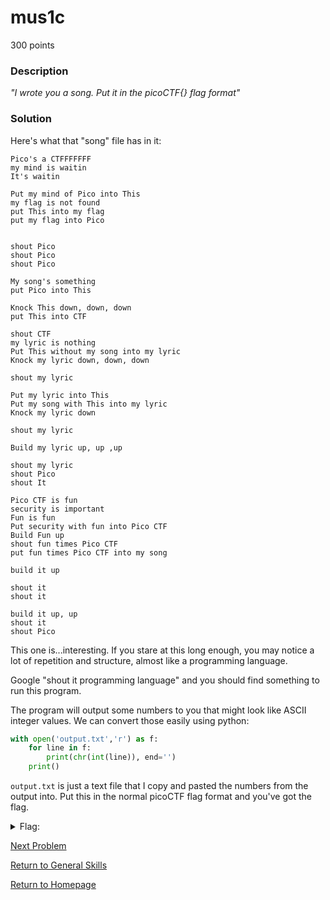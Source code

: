 # mus1c
300 points

### Description
*"I wrote you a song. Put it in the picoCTF{} flag format"*

### Solution
Here's what that "song" file has in it:
```
Pico's a CTFFFFFFF
my mind is waitin
It's waitin

Put my mind of Pico into This
my flag is not found
put This into my flag
put my flag into Pico


shout Pico
shout Pico
shout Pico

My song's something
put Pico into This

Knock This down, down, down
put This into CTF

shout CTF
my lyric is nothing
Put This without my song into my lyric
Knock my lyric down, down, down

shout my lyric

Put my lyric into This
Put my song with This into my lyric
Knock my lyric down

shout my lyric

Build my lyric up, up ,up

shout my lyric
shout Pico
shout It

Pico CTF is fun
security is important
Fun is fun
Put security with fun into Pico CTF
Build Fun up
shout fun times Pico CTF
put fun times Pico CTF into my song

build it up

shout it
shout it

build it up, up
shout it
shout Pico
```

This one is...interesting. If you stare at this long enough, you may notice a lot of repetition and structure, almost like a programming language. 

Google "shout it programming language" and you should find something to run this program.

The program will output some numbers to you that might look like ASCII integer values. We can convert those easily using python:
```python
with open('output.txt','r') as f:
    for line in f:
        print(chr(int(line)), end='')
    print()
```

`output.txt` is just a text file that I copy and pasted the numbers from the output into. Put this in the normal picoCTF flag format and you've got the flag.

<details>
  <summary>Flag:</summary>
  picoCTF{rrrocknrn0113r}
</details>

[Next Problem](https://github.com/sdvickers98/picoCTF-2019-Walkthrough/blob/master/general_skills/%2315%20-%20flag_shop.md)

[Return to General Skills](https://github.com/sdvickers98/picoCTF-2019-Walkthrough/blob/master/general_skills/%230%20-%20General%20Skills%20Homepage.md)

[Return to Homepage](https://github.com/sdvickers98/picoCTF-2019-Walkthrough)
